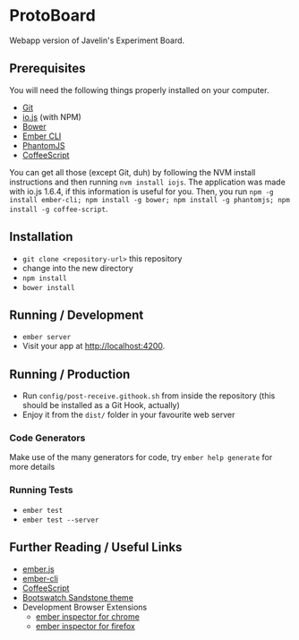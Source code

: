 # ProtoBoard

Webapp version of Javelin's Experiment Board.

## Prerequisites

You will need the following things properly installed on your computer.

* [Git](http://git-scm.com)
* [io.js](http://nodejs.org) (with NPM)
* [Bower](http://bower.io)
* [Ember CLI](http://www.ember-cli.com)
* [PhantomJS](http://phantomjs.org)
* [CoffeeScript](http://www.coffeescript.org)

You can get all those (except Git, duh) by following the NVM install
instructions and then running `nvm install iojs`. The application was
made with io.js 1.6.4, if this information is useful for you. Then, you
run `npm -g install ember-cli; npm install -g bower; npm install -g
phantomjs; npm install -g coffee-script`.

## Installation

* `git clone <repository-url>` this repository
* change into the new directory
* `npm install`
* `bower install`

## Running / Development

* `ember server`
* Visit your app at [http://localhost:4200](http://localhost:4200).

## Running / Production

* Run `config/post-receive.githook.sh` from inside the repository
  (this should be installed as a Git Hook, actually)
* Enjoy it from the `dist/` folder in your favourite web server

### Code Generators

Make use of the many generators for code, try `ember help generate` for more details

### Running Tests

* `ember test`
* `ember test --server`

## Further Reading / Useful Links

* [ember.js](http://emberjs.com)
* [ember-cli](http://www.ember-cli.com)
* [CoffeeScript](http://www.coffeescript.org)
* [Bootswatch Sandstone theme](https://bootswatch.com/sandstone)
* Development Browser Extensions
  * [ember inspector for chrome](https://chrome.google.com/webstore/detail/ember-inspector/bmdblncegkenkacieihfhpjfppoconhi)
  * [ember inspector for firefox](https://addons.mozilla.org/en-US/firefox/addon/ember-inspector/)
